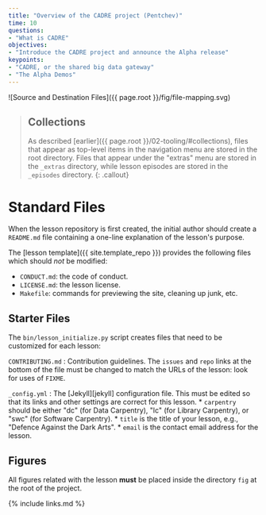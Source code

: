```yaml
---
title: "Overview of the CADRE project (Pentchev)"
time: 10
questions:
- "What is CADRE"
objectives:
- "Introduce the CADRE project and announce the Alpha release"
keypoints:
- "CADRE, or the shared big data gateway"
- "The Alpha Demos"
---
```


![Source and Destination Files]({{ page.root }}/fig/file-mapping.svg)

> ## Collections
>
> As described [earlier]({{ page.root }}/02-tooling/#collections),
> files that appear as top-level items in the navigation menu are stored in the root directory.
> Files that appear under the "extras" menu are stored in the `_extras` directory,
> while lesson episodes are stored in the `_episodes` directory.
{: .callout}

# Standard Files

When the lesson repository is first created,
the initial author should create a `README.md` file containing
a one-line explanation of the lesson's purpose.

The [lesson template]({{ site.template_repo }}) provides the following files
which should *not* be modified:

*   `CONDUCT.md`: the code of conduct.
*   `LICENSE.md`: the lesson license.
*   `Makefile`: commands for previewing the site, cleaning up junk, etc.

## Starter Files

The `bin/lesson_initialize.py` script creates files that need to be customized for each lesson:

`CONTRIBUTING.md`
:   Contribution guidelines.
    The `issues` and `repo` links at the bottom of the file must be changed
    to match the URLs of the lesson:
    look for uses of `FIXME`.

`_config.yml`
:   The [Jekyll][jekyll] configuration file.
    This must be edited so that its links and other settings are correct for this lesson.
    *   `carpentry` should be either "dc" (for Data Carpentry), "lc" (for Library Carpentry), or "swc" (for Software Carpentry).
    *   `title` is the title of your lesson,
        e.g.,
        "Defence Against the Dark Arts".
    *   `email` is the contact email address for the lesson.
    
## Figures

All figures related with the lesson **must** be placed inside the directory `fig` at the root of the project.

{% include links.md %}
